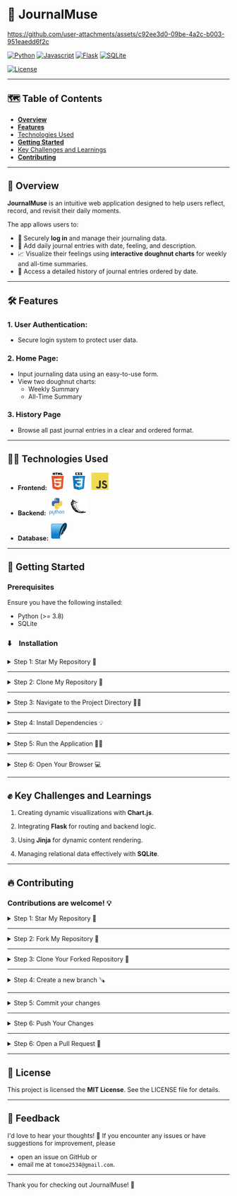 # 🌈 JournalMuse

https://github.com/user-attachments/assets/c92ee3d0-09be-4a2c-b003-951eaedd6f2c

[![Python](https://img.shields.io/badge/-Python-blue?logo=python&logoColor=yellow)](https://www.python.org/)
[![Javascript](https://img.shields.io/badge/-Javascript-black?logo=javascript&logoColor=yellow)](https://developer.mozilla.org/en-US/docs/Web/JavaScript) 
[![Flask](https://img.shields.io/badge/-Flask-white?logo=flask&logoColor=blue)](https://flask.palletsprojects.com/en/stable/) 
[![SQLite](https://img.shields.io/badge/-SQLite-blue?logo=sqlite&logoColor=white)](https://www.sqlite.org/)

[![License](https://img.shields.io/badge/License-MIT-purple)](./LICENSE)

---

## 🗺️ Table of Contents
-  [**Overview**](#-overview)
-  [**Features**](#️-features)
- [Technologies Used](#-technologies-used)
- [**Getting Started**](#-getting-started)
- [Key Challenges and Learnings](#-key-challenges-and-learnings)
- [**Contributing**](#-contributing)

---

##  **🌟 Overview**

**JournalMuse** is an intuitive web application designed to help users reflect, record, and revisit their daily moments.

The app allows users to:
- 🔐 Securely **log in** and manage their journaling data.
- 🌱 Add daily journal entries with date, feeling, and description.
- 📈 Visualize their feelings using **interactive doughnut charts** for weekly and all-time summaries.
- 👀 Access a detailed history of journal entries ordered by date.

---

## 🛠️ **Features**

### 1. User Authentication:
- Secure login system to protect user data.

### 2. Home Page:
- Input journaling data using an easy-to-use form.
- View two doughnut charts:
    - Weekly Summary
    - All-Time Summary

### 3. History Page
- Browse all past journal entries in a clear and ordered format.

---

## 👩‍💻 **Technologies Used**
- **Frontend:**
    <img src="https://github.com/devicons/devicon/blob/master/icons/html5/html5-original-wordmark.svg" title="html" width="40" height="40"/>&nbsp;
    <img src="https://github.com/devicons/devicon/blob/master/icons/css3/css3-original-wordmark.svg" title="css" width="40" height="40"/>&nbsp;
    <img src="https://github.com/devicons/devicon/blob/master/icons/javascript/javascript-original.svg" title="Javascript" width="40" height="40"/>

- **Backend:**
    <img src="https://github.com/devicons/devicon/blob/master/icons/python/python-original-wordmark.svg" title="Python" width="40" height="40"/>&nbsp;
    <img src="https://github.com/devicons/devicon/blob/master/icons/flask/flask-original.svg" title="Flask" width="40" height="40" />&nbsp;

- **Database:**
    <img src='https://github.com/devicons/devicon/blob/master/icons/sqlite/sqlite-original.svg' title="SQLite" width="40" height="40"/>&nbsp;

---

## 🚀 **Getting Started**
### **Prerequisites**
Ensure you have the following installed:
- Python (>= 3.8)
- SQLite

### ⬇️　**Installation**

<details>
    <summary>
        Step 1: Star My Repository 💫
    </summary>
    
Show your support by starring my repository! ☺️
    
![Star my repo](https://docs.github.com/assets/images/help/stars/starring-a-repository.png)
        
</details>

---

<details>
    <summary>
        Step 2: Clone My Repository 🤖
    </summary>
    
```bash
git clone https://github.com/tomoe95/JournalMuse.git
```

[More details how to clone repository](https://docs.github.com/en/repositories/creating-and-managing-repositories/cloning-a-repository)

</details>

---

<details>
    <summary>
        Step 3: Navigate to the Project Directory 🚶‍➡️
    </summary>

```bash
cd JournalMuse
```
</details>

---

<details>
    <summary>
        Step 4: Install Dependencies 💡
    </summary>
    
Get some environment to use this project.
    
```bash
pip install -r requirements.txt
```

</details>

---

<details>
    <summary>
        Step 5: Run the Application 🏃‍♂️
    </summary>
    
- For Windows: 
    ```bash
    python app/main.py
    ```

- For Mac or Linux:
    ```bash
    python3 app/main.py
    ```

</details>

---

<details>
    <summary>
        Step 6: Open Your Browser 💻
    </summary>
    
Visit the following URL in your browser:

```bash
http://127.0.0.1:5001/
```

</details>

---

## ✊ Key Challenges and Learnings
1. Creating dynamic visuallizations with **Chart.js**.

2. Integrating **Flask** for routing and backend logic.

3. Using **Jinja** for  dynamic content rendering.

4. Managing relational data effectively with **SQLite**.


---

## 🔥 Contributing

### Contributions are welcome! 💡

<details>
    <summary>
        Step 1: Star My Repository 💫
    </summary>

Show your support by starring the repository! ⭐️
    
![Star my repo](https://docs.github.com/assets/images/help/stars/starring-a-repository.png)

</details>

---

<details>
    <summary>
        Step 2: Fork My Repository 🍴
    </summary>

Fork the repository to create your copy.

![fork image](https://docs.github.com/assets/cb-34352/mw-1440/images/help/repository/fork-button.webp)

[More details how to fork a repository](https://docs.github.com/en/pull-requests/collaborating-with-pull-requests/working-with-forks/fork-a-repo)

</details>

---

<details>
    <summary>
        Step 3: Clone Your Forked Repository 🤖
    </summary>

```bash
git clone https://github.com/YOUR-USERNAME/JournalMuse
```

Replace ```YOUR-USERNAME``` with your GitHub username.

</details>

---

<details>
    <summary>
        Step 4: Create a new branch 🪚
    </summary>

Make a new branch for your feature or bug fix.

```bash
git checkout -b feature-name
```

Type your featur name of your new branche instead of ```feature-name```

[More details how to create a branch](https://github.com/Kunena/Kunena-Forum/wiki/create-a-new-branch-with-git-and-manage-branches)

</details>

---

<details>
    <summary>
        Step 5: Commit your changes
    </summary>

Make your changes and commit them on the new branch.

```bash
git add .
```

```bash
git commit -m "type some comments here"
```

</details>

---

<details>
    <summary>
        Step 6: Push Your Changes
    </summary>

```bash
git push --set-upstream origin feature-name
```

Type your feature name instead of ```feature-name```
    
</details>

---

<details>
    <summary>
        Step 6: Open a Pull Request 🤲
    </summary>
    
1. Go to your repository on GitHub
2. Click the **Compare & Pull Request** button
![Compare & pull request button](https://www.ravbug.com/tutorials/github-pr/compare.png)
3. Provide a clear description of your changes and submit your pull request.
![pull request](https://www.ravbug.com/tutorials/github-pr/pr_form.png)

Thank you for your contribution!
I'll review your request soon. 👍🏻

[Details how to create a pull request](https://docs.github.com/en/pull-requests/collaborating-with-pull-requests/proposing-changes-to-your-work-with-pull-requests/creating-a-pull-request#creating-the-pull-request)
</details>


---

## 📝 License
This project is licensed the **MIT License**.
See the LICENSE file for details.


---

## 💭 Feedback
I'd love to hear your thoughts! 💌
If you encounter any issues or have suggestions for improvement, please
- open an issue on GitHub or
-  email me at ```tomoe2534@gmail.com```.

---

Thank you for checking out JournalMuse! 🌟

